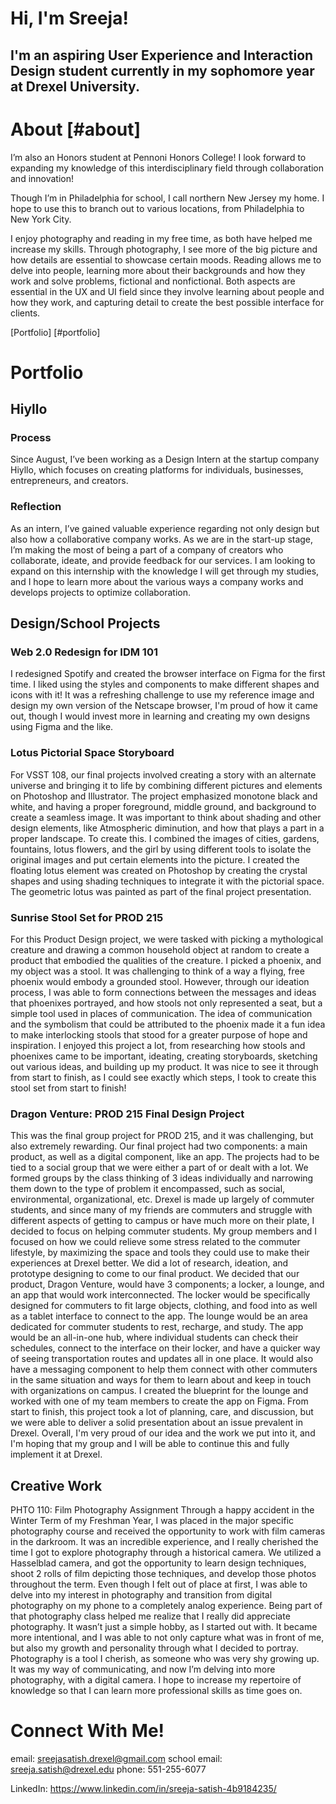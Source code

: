 # Hi, I'm Sreeja!
## I'm an aspiring User Experience and Interaction Design student currently in my sophomore year at Drexel University.

# About [#about]

I’m also an Honors student at Pennoni Honors College! I look forward to expanding my knowledge of this interdisciplinary field through collaboration and innovation!

Though I’m in Philadelphia for school, I call northern New Jersey my home. I hope to use this to branch out to various locations, from Philadelphia to New York City. 

I enjoy photography and reading in my free time, as both have helped me increase my skills. Through photography, I see more of the big picture and how details are essential to showcase certain moods. Reading allows me to delve into people, learning more about their backgrounds and how they work and solve problems, fictional and nonfictional. Both aspects are essential in the UX and UI field since they involve learning about people and how they work, and capturing detail to create the best possible interface for clients.



[Portfolio] [#portfolio]

# Portfolio

## Hiyllo


### Process
Since August, I’ve been working as a Design Intern at the startup company Hiyllo, which focuses on creating platforms for individuals, businesses, entrepreneurs, and creators. 
### Reflection
As an intern, I’ve gained valuable experience regarding not only design but also how a collaborative company works. As we are in the start-up stage, I’m making the most of being a part of a company of creators who collaborate, ideate, and provide feedback for our services. I am looking to expand on this internship with the knowledge I will get through my studies, and I hope to learn more about the various ways a company works and develops projects to optimize collaboration. 

## Design/School Projects
### Web 2.0 Redesign for IDM 101
I redesigned Spotify and created the browser interface on Figma for the first time. I liked using the styles and components to make different shapes and icons with it! It was a refreshing challenge to use my reference image and design my own version of the Netscape browser, I'm proud of how it came out, though I would invest more in learning and creating my own designs using Figma and the like.

[comment]: <> (Add in images)

### Lotus Pictorial Space Storyboard
For VSST 108, our final projects involved creating a story with an alternate universe and bringing it to life by combining different pictures and elements on Photoshop and Illustrator. The project emphasized monotone black and white, and having a proper foreground, middle ground, and background to create a seamless image. It was important to think about shading and other design elements, like Atmospheric diminution, and how that plays a part in a proper landscape. To create this. I combined the images of cities, gardens, fountains, lotus flowers, and the girl by using different tools to isolate the original images and put certain elements into the picture. I created the floating lotus element was created on Photoshop by creating the crystal shapes and using shading techniques to integrate it with the pictorial space. The geometric lotus was painted as part of the final project presentation.

[comment]: <> (Add in images)

### Sunrise Stool Set for PROD 215
For this Product Design project, we were tasked with picking a mythological creature and drawing a common household object at random to create a product that embodied the qualities of the creature. I picked a phoenix, and my object was a stool. It was challenging to think of a way a flying, free phoenix would embody a grounded stool. However, through our ideation process, I was able to form connections between the messages and ideas that phoenixes portrayed, and how stools not only represented a seat, but a simple tool used in places of communication. The idea of communication and the symbolism that could be attributed to the phoenix made it a fun idea to make interlocking stools that stood for a greater purpose of hope and inspiration. I enjoyed this project a lot, from researching how stools and phoenixes came to be important, ideating, creating storyboards, sketching out various ideas, and building up my product. It was nice to see it through from start to finish, as I could see exactly which steps, I took to create this stool set from start to finish!

[comment]: <> (Add in images)

### Dragon Venture: PROD 215 Final Design Project
This was the final group project for PROD 215, and it was challenging, but also extremely rewarding. Our final project had two components: a main product, as well as a digital component, like an app. The projects had to be tied to a social group that we were either a part of or dealt with a lot. We formed groups by the class thinking of 3 ideas individually and narrowing them down to the type of problem it encompassed, such as social, environmental, organizational, etc.
Drexel is made up largely of commuter students, and since many of my friends are commuters and struggle with different aspects of getting to campus or have much more on their plate, I decided to focus on helping commuter students. My group members and I focused on how we could relieve some stress related to the commuter lifestyle, by maximizing the space and tools they could use to make their experiences at Drexel better. We did a lot of research, ideation, and prototype designing to come to our final product. We decided that our product, Dragon Venture, would have 3 components; a locker, a lounge, and an app that would work interconnected. The locker would be specifically designed for commuters to fit large objects, clothing, and food into as well as a tablet interface to connect to the app. The lounge would be an area dedicated for commuter students to rest, recharge, and study. The app would be an all-in-one hub, where individual students can check their schedules, connect to the interface on their locker, and have a quicker way of seeing transportation routes and updates all in one place. It would also have a messaging component to help them connect with other commuters in the same situation and ways for them to learn about and keep in touch with organizations on campus. I created the blueprint for the lounge and worked with one of my team members to create the app on Figma. From start to finish, this project took a lot of planning, care, and discussion, but we were able to deliver a solid presentation about an issue prevalent in Drexel. Overall, I'm very proud of our idea and the work we put into it, and I'm hoping that my group and I will be able to continue this and fully implement it at Drexel.

[comment]: <> (Add in images)



## Creative Work
PHTO 110: Film Photography Assignment
Through a happy accident in the Winter Term of my Freshman Year, I was placed in the major specific photography course and received the opportunity to work with film cameras in the darkroom. It was an incredible experience, and I really cherished the time I got to explore photography through a historical camera. We utilized a Hasselblad camera, and got the opportunity to learn design techniques, shoot 2 rolls of film depicting those techniques, and develop those photos throughout the term. Even though I felt out of place at first, I was able to delve into my interest in photography and transition from digital photography on my phone to a completely analog experience. 
Being part of that photography class helped me realize that I really did appreciate photography. It wasn’t just a simple hobby, as I started out with. It became more intentional, and I was able to not only capture what was in front of me, but also my growth and personality through what I decided to portray.
Photography is a tool I cherish, as someone who was very shy growing up. It was my way of communicating, and now I’m delving into more photography, with a digital camera. I hope to increase my repertoire of knowledge so that I can learn more professional skills as time goes on. 

# Connect With Me!
[comment]: <> (Add in profile picture)

email: sreejasatish.drexel@gmail.com 
school email: sreeja.satish@drexel.edu
phone: 551-255-6077

LinkedIn: https://www.linkedin.com/in/sreeja-satish-4b9184235/
